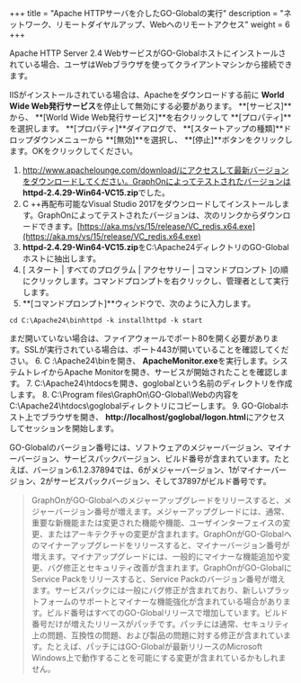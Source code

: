+++
title = "Apache HTTPサーバを介したGO-Globalの実行"
description = "ネットワーク、リモートダイヤルアップ、Webへのリモートアクセス"
weight = 6
+++

Apache HTTP Server 2.4 WebサービスがGO-Globalホストにインストールされている場合、ユーザはWebブラウザを使ってクライアントマシンから接続できます。

IISがインストールされている場合は、Apacheをダウンロードする前に **World Wide Web発行サービス**を停止して無効にする必要があります。 **[サービス]**から、 **[World Wide Web発行サービス]**を右クリックして **[プロパティ]**を選択します。 **[プロパティ]**ダイアログで、 **[スタートアップの種類]**ドロップダウンメニューから **[無効]**を選択し、 **[停止]**ボタンをクリックします。OKをクリックしてください。

1. http://www.apachelounge.com/download/にアクセスして最新バージョンをダウンロードしてください。GraphOnによってテストされたバージョンは **httpd-2.4.29-Win64-VC15.zip**でした。
2. C ++再配布可能なVisual Studio 2017をダウンロードしてインストールします。GraphOnによってテストされたバージョンは、次のリンクからダウンロードできます。[https://aka.ms/vs/15/release/VC_redis.x64.exe](https://aka.ms/vs/15/release/VC_redis.x64.exe)​
3. **httpd-2.4.29-Win64-VC15.zip**をC:\Apache24ディレクトリのGO-Globalホストに抽出します。
4. [ スタート | すべてのプログラム | アクセサリー | コマンドプロンプト ]の順にクリックします。コマンドプロンプトを右クリックし、管理者として実行します。
5. **[コマンドプロンプト]**ウィンドウで、次のように入力します。

```
cd C:\Apache24\binhttpd -k installhttpd -k start
```

まだ開いていない場合は、ファイアウォールでポート80を開く必要があります。SSLが実行されている場合は、ポート443が開いていることを確認してください。
6. C :\Apache24\binを開き、 **ApacheMonitor.exe**を実行します。システムトレイからApache Monitorを開き、サービスが開始されたことを確認します。
7. C:\Apache24\htdocsを開き、goglobalという名前のディレクトリを作成します。
8. C:\Program files\GraphOn\GO-Global\Webの内容をC:\Apache24\htdocs\goglobalディレクトリにコピーします。
9. GO-Globalホスト上でブラウザを開き、 **http://localhost/goglobal/logon.html**にアクセスしてセッションを開始します。

GO-Globalのバージョン番号には、ソフトウェアのメジャーバージョン、マイナーバージョン、サービスパックバージョン、ビルド番号が含まれています。たとえば、バージョン6.1.2.37894では、6がメジャーバージョン、1がマイナーバージョン、2がサービスパックバージョン、そして37897がビルド番号です。

>GraphOnがGO-Globalへのメジャーアップグレードをリリースすると、メジャーバージョン番号が増えます。メジャーアップグレードには、通常、重要な新機能または変更された機能や機能、ユーザインターフェイスの変更、またはアーキテクチャの変更が含まれます。GraphOnがGO-Globalへのマイナーアップグレードをリリースすると、マイナーバージョン番号が増えます。マイナアップグレードには、一般的にマイナーな機能追加や変更、バグ修正とセキュリティ改善が含まれます。GraphOnがGO-GlobalにService Packをリリースすると、Service Packのバージョン番号が増えます。サービスパックには一般にバグ修正が含まれており、新しいプラットフォームのサポートとマイナーな機能強化が含まれている場合があります。ビルド番号はすべてのGO-Globalリリースで増加しています。ビルド番号だけが増えたリリースがパッチです。パッチには通常、セキュリティ上の問題、互換性の問題、および製品の問題に対する修正が含まれています。たとえば、パッチにはGO-Globalが最新リリースのMicrosoft Windows上で動作することを可能にする変更が含まれているかもしれません。
